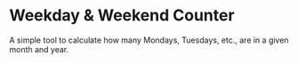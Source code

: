 
# Weekday & Weekend Counter
A simple tool to calculate how many Mondays, Tuesdays, etc., are in a given month and year.

